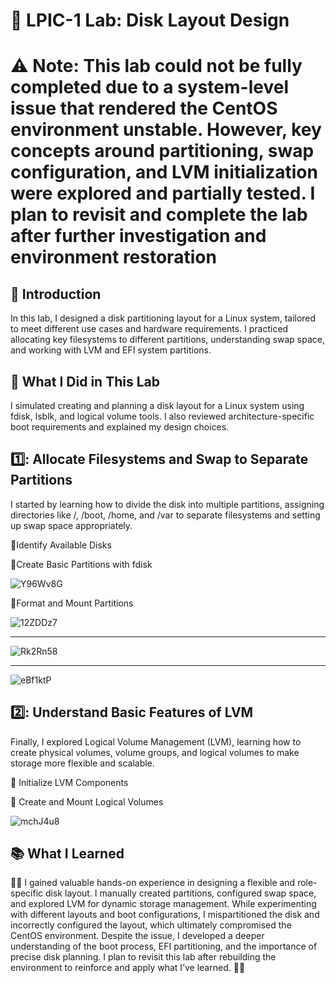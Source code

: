 # 💽 LPIC-1 Lab: Disk Layout Design 
# ⚠️ Note: This lab could not be fully completed due to a system-level issue that rendered the CentOS environment unstable. However, key concepts around partitioning, swap configuration, and LVM initialization were explored and partially tested. I plan to revisit and complete the lab after further investigation and environment restoration
## 📝 Introduction
In this lab, I designed a disk partitioning layout for a Linux system, tailored to meet different use cases and hardware requirements. I practiced allocating key filesystems to different partitions, understanding swap space, and working with LVM and EFI system partitions.

## 🚀 What I Did in This Lab
I simulated creating and planning a disk layout for a Linux system using fdisk, lsblk, and logical volume tools. I also reviewed architecture-specific boot requirements and explained my design choices.

## 1️⃣: Allocate Filesystems and Swap to Separate Partitions

I started by learning how to divide the disk into multiple partitions, assigning directories like /, /boot, /home, and /var to separate filesystems and setting up swap space appropriately.

🔹Identify Available Disks

🔹Create Basic Partitions with fdisk

![Y96Wv8G](https://github.com/user-attachments/assets/57d50501-f948-4cb1-930e-247e1409e3d2)

🔹Format and Mount Partitions

![12ZDDz7](https://github.com/user-attachments/assets/18c8a777-0123-4cbb-bfe3-953405230d7c)

---

![Rk2Rn58](https://github.com/user-attachments/assets/6da69803-4302-4df7-b7cf-d7c481a85f3b)

---

![eBf1ktP](https://github.com/user-attachments/assets/93b40dac-8ffb-4a99-947b-c2c9bf9fa340)

## 2️⃣: Understand Basic Features of LVM 

Finally, I explored Logical Volume Management (LVM), learning how to create physical volumes, volume groups, and logical volumes to make storage more flexible and scalable.

🔹 Initialize LVM Components

🔹 Create and Mount Logical Volumes

![mchJ4u8](https://github.com/user-attachments/assets/8336bc45-d1b5-4f03-a06e-a274f3961914)

## 📚 What I Learned
👨‍💻 I gained valuable hands-on experience in designing a flexible and role-specific disk layout. I manually created partitions, configured swap space, and explored LVM for dynamic storage management. While experimenting with different layouts and boot configurations, I mispartitioned the disk and incorrectly configured the layout, which ultimately compromised the CentOS environment. Despite the issue, I developed a deeper understanding of the boot process, EFI partitioning, and the importance of precise disk planning. I plan to revisit this lab after rebuilding the environment to reinforce and apply what I’ve learned. 🧰🐧
